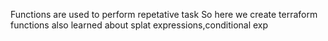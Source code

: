 Functions are used to perform repetative task
So here we create terraform functions
also learned about splat expressions,conditional exp